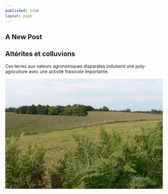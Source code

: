 ```yaml
---
published: true
layout: page
---
```


## A New Post

##  Altérites et colluvions

Ces terres aux valeurs agronomiques disparates induisent une poly-agriculture avec une activité fraisicole importante.

![Altérites et colluvions](/data/images/20/geographie/20_GEOGRAPHIE_POP_UP_01.jpg)
